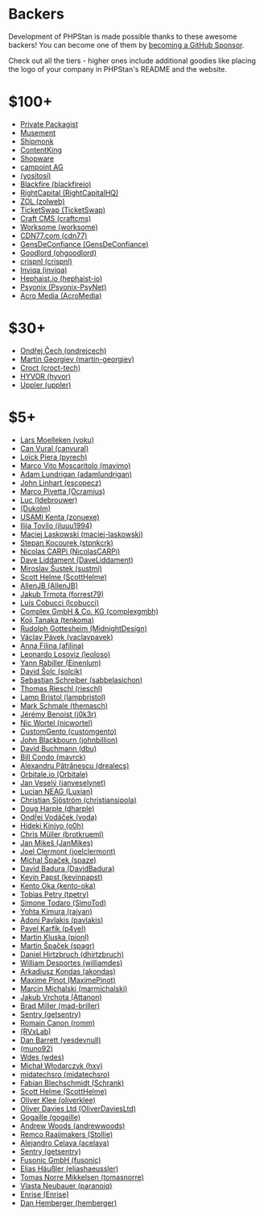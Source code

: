 # Backers

Development of PHPStan is made possible thanks to these awesome backers!
You can become one of them by [becoming a GitHub Sponsor](https://github.com/sponsors/ondrejmirtes/).

Check out all the tiers - higher ones include additional goodies like placing
the logo of your company in PHPStan's README and the website.

# $100+

<ul>
<li><a href="https://packagist.com/">Private Packagist</a></li>
<li><a href="https://careers.tuigroup.com/jobs/">Musement</a></li>
<li><a href="https://www.startupjobs.cz/startup/shipmonk">Shipmonk</a></li>
<li><a href="https://www.contentkingapp.com/?ref=php-developer&utm_source=phpstan&utm_medium=referral&utm_campaign=sponsorship">ContentKing</a></li>
<li><a href="https://www.shopware.com/en/">Shopware</a></li>
<li><a href="https://www.campoint.net">campoint AG</a></li>

<!-- hundred --><li><a href="https://github.com/yositosi"> (yositosi)</a></li>
<li><a href="https://github.com/blackfireio">Blackfire (blackfireio)</a></li>
<li><a href="https://github.com/RightCapitalHQ">RightCapital (RightCapitalHQ)</a></li>
<li><a href="https://github.com/zolweb">ZOL (zolweb)</a></li>
<li><a href="https://github.com/TicketSwap">TicketSwap (TicketSwap)</a></li>
<li><a href="https://github.com/craftcms">Craft CMS (craftcms)</a></li>
<li><a href="https://github.com/worksome">Worksome (worksome)</a></li>
<li><a href="https://github.com/cdn77">CDN77.com (cdn77)</a></li>
<li><a href="https://github.com/GensDeConfiance">GensDeConfiance (GensDeConfiance)</a></li>
<!-- hundred -->

<!-- hundred-org --><li><a href="https://github.com/ohgoodlord">Goodlord (ohgoodlord)</a></li>
<li><a href="https://github.com/crispnl">crispnl (crispnl)</a></li>
<li><a href="https://github.com/inviqa">Inviqa (inviqa)</a></li>
<li><a href="https://github.com/hephaist-io">Hephaist.io (hephaist-io)</a></li>
<li><a href="https://github.com/Psyonix-PsyNet">Psyonix (Psyonix-PsyNet)</a></li>
<li><a href="https://github.com/AcroMedia">Acro Media (AcroMedia)</a></li>
<!-- hundred-org -->
</ul>

# $30+

<ul>
<!-- thirty --><li><a href="https://github.com/ondrejcech">Ondřej Čech (ondrejcech)</a></li>
<li><a href="https://github.com/martin-georgiev">Martin Georgiev (martin-georgiev)</a></li>
<li><a href="https://github.com/croct-tech">Croct (croct-tech)</a></li>
<li><a href="https://github.com/hyvor">HYVOR (hyvor)</a></li>
<li><a href="https://github.com/uppler">Uppler (uppler)</a></li>
<!-- thirty -->

<!-- thirty-org --><!-- thirty-org -->
</ul>

# $5+

<ul>
<!-- five --><li><a href="https://github.com/voku">Lars Moelleken (voku)</a></li>
<li><a href="https://github.com/canvural">Can Vural (canvural)</a></li>
<li><a href="https://github.com/pyrech">Loïck Piera (pyrech)</a></li>
<li><a href="https://github.com/mavimo">Marco Vito Moscaritolo (mavimo)</a></li>
<li><a href="https://github.com/adamlundrigan">Adam Lundrigan (adamlundrigan)</a></li>
<li><a href="https://github.com/escopecz">John Linhart (escopecz)</a></li>
<li><a href="https://github.com/Ocramius">Marco Pivetta (Ocramius)</a></li>
<li><a href="https://github.com/ldebrouwer">Luc (ldebrouwer)</a></li>
<li><a href="https://github.com/Dukolm"> (Dukolm)</a></li>
<li><a href="https://github.com/zonuexe">USAMI Kenta (zonuexe)</a></li>
<li><a href="https://github.com/iluuu1994">Ilija Tovilo (iluuu1994)</a></li>
<li><a href="https://github.com/maciej-laskowski">Maciej Laskowski (maciej-laskowski)</a></li>
<li><a href="https://github.com/stpnkcrk">Stepan Kocourek (stpnkcrk)</a></li>
<li><a href="https://github.com/NicolasCARPi">Nicolas CARPi (NicolasCARPi)</a></li>
<li><a href="https://github.com/DaveLiddament">Dave Liddament (DaveLiddament)</a></li>
<li><a href="https://github.com/sustmi">Miroslav Šustek (sustmi)</a></li>
<li><a href="https://github.com/ScottHelme">Scott Helme (ScottHelme)</a></li>
<li><a href="https://github.com/AllenJB">AllenJB (AllenJB)</a></li>
<li><a href="https://github.com/forrest79">Jakub Trmota (forrest79)</a></li>
<li><a href="https://github.com/lcobucci">Luís Cobucci (lcobucci)</a></li>
<li><a href="https://github.com/complexgmbh">Complex GmbH & Co. KG (complexgmbh)</a></li>
<li><a href="https://github.com/tenkoma">Koji Tanaka (tenkoma)</a></li>
<li><a href="https://github.com/MidnightDesign">Rudolph Gottesheim (MidnightDesign)</a></li>
<li><a href="https://github.com/vaclavpavek">Václav Pávek (vaclavpavek)</a></li>
<li><a href="https://github.com/afilina">Anna Filina (afilina)</a></li>
<li><a href="https://github.com/leoloso">Leonardo Losoviz (leoloso)</a></li>
<li><a href="https://github.com/Einenlum">Yann Rabiller (Einenlum)</a></li>
<li><a href="https://github.com/solcik">David Šolc (solcik)</a></li>
<li><a href="https://github.com/sabbelasichon">Sebastian Schreiber (sabbelasichon)</a></li>
<li><a href="https://github.com/rieschl">Thomas Rieschl (rieschl)</a></li>
<li><a href="https://github.com/lampbristol">Lamp Bristol (lampbristol)</a></li>
<li><a href="https://github.com/themasch">Mark Schmale (themasch)</a></li>
<li><a href="https://github.com/j0k3r">Jérémy Benoist (j0k3r)</a></li>
<li><a href="https://github.com/nicwortel">Nic Wortel (nicwortel)</a></li>
<li><a href="https://github.com/customgento">CustomGento (customgento)</a></li>
<li><a href="https://github.com/johnbillion">John Blackbourn (johnbillion)</a></li>
<li><a href="https://github.com/dbu">David Buchmann (dbu)</a></li>
<li><a href="https://github.com/mavrck">Bill Condo (mavrck)</a></li>
<li><a href="https://github.com/drealecs">Alexandru Pătrănescu (drealecs)</a></li>
<li><a href="https://github.com/Orbitale">Orbitale.io (Orbitale)</a></li>
<li><a href="https://github.com/janveselynet">Jan Veselý (janveselynet)</a></li>
<li><a href="https://github.com/Luxian">Lucian NEAG (Luxian)</a></li>
<li><a href="https://github.com/christiansipola">Christian Sjöström (christiansipola)</a></li>
<li><a href="https://github.com/dharple">Doug Harple (dharple)</a></li>
<li><a href="https://github.com/voda">Ondřej Vodáček (voda)</a></li>
<li><a href="https://github.com/o0h">Hideki Kinjyo (o0h)</a></li>
<li><a href="https://github.com/brotkrueml">Chris Müller (brotkrueml)</a></li>
<li><a href="https://github.com/JanMikes">Jan Mikeš (JanMikes)</a></li>
<li><a href="https://github.com/joelclermont">Joel Clermont (joelclermont)</a></li>
<li><a href="https://github.com/spaze">Michal Špaček (spaze)</a></li>
<li><a href="https://github.com/DavidBadura">David Badura (DavidBadura)</a></li>
<li><a href="https://github.com/kevinpapst">Kevin Papst (kevinpapst)</a></li>
<li><a href="https://github.com/kento-oka">Kento Oka (kento-oka)</a></li>
<li><a href="https://github.com/tpetry">Tobias Petry (tpetry)</a></li>
<li><a href="https://github.com/SimoTod">Simone Todaro (SimoTod)</a></li>
<li><a href="https://github.com/rajyan">Yohta Kimura (rajyan)</a></li>
<li><a href="https://github.com/pavlakis">Adoni Pavlakis (pavlakis)</a></li>
<li><a href="https://github.com/p4veI">Pavel Karfík (p4veI)</a></li>
<li><a href="https://github.com/pionl">Martin Kluska (pionl)</a></li>
<li><a href="https://github.com/spagr">Martin Špaček (spagr)</a></li>
<li><a href="https://github.com/dhirtzbruch">Daniel Hirtzbruch (dhirtzbruch)</a></li>
<li><a href="https://github.com/williamdes">William Desportes (williamdes)</a></li>
<li><a href="https://github.com/akondas">Arkadiusz Kondas (akondas)</a></li>
<li><a href="https://github.com/MaximePinot">Maxime Pinot (MaximePinot)</a></li>
<li><a href="https://github.com/marmichalski">Marcin Michalski (marmichalski)</a></li>
<li><a href="https://github.com/Attanon">Jakub Vrchota (Attanon)</a></li>
<li><a href="https://github.com/mad-briller">Brad Miller (mad-briller)</a></li>
<li><a href="https://github.com/getsentry">Sentry (getsentry)</a></li>
<li><a href="https://github.com/romm">Romain Canon (romm)</a></li>
<li><a href="https://github.com/RVxLab"> (RVxLab)</a></li>
<li><a href="https://github.com/yesdevnull">Dan Barrett (yesdevnull)</a></li>
<li><a href="https://github.com/muno92"> (muno92)</a></li>
<li><a href="https://github.com/wdes">Wdes (wdes)</a></li>
<!-- five -->

<!-- five-org --><li><a href="https://github.com/hxv">Michał Włodarczyk (hxv)</a></li>
<li><a href="https://github.com/midatechsro">midatechsro (midatechsro)</a></li>
<li><a href="https://github.com/Schrank">Fabian Blechschmidt (Schrank)</a></li>
<li><a href="https://github.com/ScottHelme">Scott Helme (ScottHelme)</a></li>
<li><a href="https://github.com/oliverklee">Oliver Klee (oliverklee)</a></li>
<li><a href="https://github.com/OliverDaviesLtd">Oliver Davies Ltd (OliverDaviesLtd)</a></li>
<li><a href="https://github.com/gogaille">Gogaille (gogaille)</a></li>
<li><a href="https://github.com/andrewwoods">Andrew Woods (andrewwoods)</a></li>
<li><a href="https://github.com/Stollie">Remco Raaijmakers (Stollie)</a></li>
<li><a href="https://github.com/acelaya">Alejandro Celaya (acelaya)</a></li>
<li><a href="https://github.com/getsentry">Sentry (getsentry)</a></li>
<li><a href="https://github.com/fusonic">Fusonic GmbH (fusonic)</a></li>
<li><a href="https://github.com/eliashaeussler">Elias Häußler (eliashaeussler)</a></li>
<li><a href="https://github.com/tomasnorre">Tomas Norre Mikkelsen (tomasnorre)</a></li>
<li><a href="https://github.com/paranoiq">Vlasta Neubauer (paranoiq)</a></li>
<li><a href="https://github.com/Enrise">Enrise (Enrise)</a></li>
<li><a href="https://github.com/hemberger">Dan Hemberger (hemberger)</a></li>
<!-- five-org -->
</ul>
